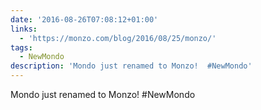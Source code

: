 ```yaml
---
date: '2016-08-26T07:08:12+01:00'
links:
  - 'https://monzo.com/blog/2016/08/25/monzo/'
tags:
  - NewMondo
description: 'Mondo just renamed to Monzo!  #NewMondo'
---
```

Mondo just renamed to Monzo!  #NewMondo
